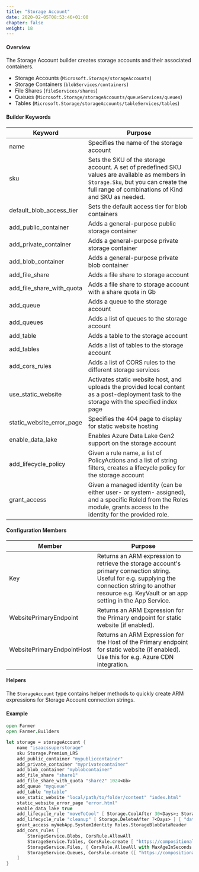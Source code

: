 ```yaml
---
title: "Storage Account"
date: 2020-02-05T08:53:46+01:00
chapter: false
weight: 18
---
```


#### Overview

The Storage Account builder creates storage accounts and their associated containers.

* Storage Accounts (`Microsoft.Storage/storageAccounts`)
* Storage Containers (`blobServices/containers`)
* File Shares (`fileServices/shares`)
* Queues (`Microsoft.Storage/storageAccounts/queueServices/queues`)
* Tables (`Microsoft.Storage/storageAccounts/tableServices/tables`)

#### Builder Keywords

| Keyword | Purpose |
|-|-|
| name | Specifies the name of the storage account |
| sku | Sets the SKU of the storage account. A set of predefined SKU values are available as members in `Storage.Sku`, but you can create the full range of combinations of Kind and SKU as needed. |
| default_blob_access_tier | Sets the default access tier for blob containers |
| add_public_container | Adds a general-purpose public storage container |
| add_private_container | Adds a general-purpose private storage container |
| add_blob_container | Adds a general-purpose private blob container |
| add_file_share | Adds a file share to storage account |
| add_file_share_with_quota | Adds a file share to storage account with a share quota in Gb |
| add_queue | Adds a queue to the storage account |
| add_queues | Adds a list of queues to the storage account |
| add_table | Adds a table to the storage account |
| add_tables | Adds a list of tables to the storage account |
| add_cors_rules | Adds a list of CORS rules to the different storage services |
| use_static_website | Activates static website host, and uploads the provided local content as a post-deployment task to the storage with the specified index page |
| static_website_error_page | Specifies the 404 page to display for static website hosting |
| enable_data_lake | Enables Azure Data Lake Gen2 support on the storage account |
| add_lifecycle_policy | Given a rule name, a list of PolicyActions and a list of string filters, creates a lifecycle policy for the storage account |
| grant_access | Given a managed identity (can be either user- or system- assigned), and a specific RoleId from the Roles module, grants access to the identity for the provided role. |


#### Configuration Members

| Member | Purpose |
|-|-|
| Key | Returns an ARM expression to retrieve the storage account's primary connection string. Useful for e.g. supplying the connection string to another resource e.g. KeyVault or an app setting in the App Service. |
| WebsitePrimaryEndpoint | Returns an ARM Expression for the Primary endpoint for static website (if enabled). |
| WebsitePrimaryEndpointHost | Returns an ARM Expression for the Host of the Primary endpoint for static website (if enabled). Use this for e.g. Azure CDN integration. |

#### Helpers
The `StorageAccount` type contains helper methods to quickly create ARM expressions for Storage Account connection strings.

#### Example

```fsharp
open Farmer
open Farmer.Builders

let storage = storageAccount {
    name "isaacssuperstorage"
    sku Storage.Premium_LRS
    add_public_container "mypubliccontainer"
    add_private_container "myprivatecontainer"
    add_blob_container "myblobcontainer"
    add_file_share "share1"
    add_file_share_with_quota "share2" 1024<Gb>
    add_queue "myqueue"
    add_table "mytable"
    use_static_website "local/path/to/folder/content" "index.html"
    static_website_error_page "error.html"
    enable_data_lake true
    add_lifecycle_rule "moveToCool" [ Storage.CoolAfter 30<Days>; Storage.ArchiveAfter 90<Days> ] Storage.NoRuleFilters
    add_lifecycle_rule "cleanup" [ Storage.DeleteAfter 7<Days> ] [ "data/recyclebin" ]
    grant_access myWebApp.SystemIdentity Roles.StorageBlobDataReader
    add_cors_rules [        
        StorageService.Blobs, CorsRule.AllowAll
        StorageService.Tables, CorsRule.create [ "https://compositional-it.com" ]
        StorageService.Files, { CorsRule.AllowAll with MaxAgeInSeconds = 10 }
        StorageService.Queues, CorsRule.create ([ "https://compositional-it.com" ], [ GET ])
    ]    
}
```